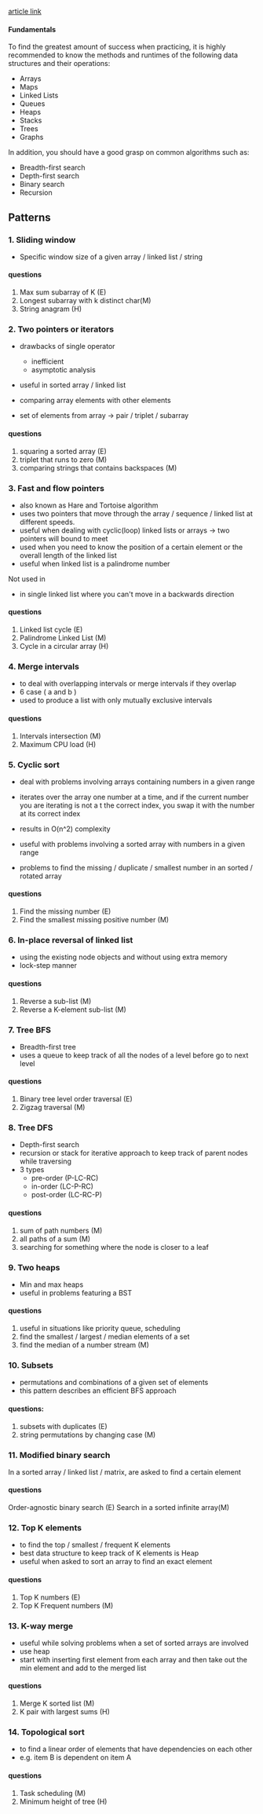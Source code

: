 
[article link](https://hackernoon.com/14-patterns-to-ace-any-coding-interview-question-c5bb3357f6ed)


#### Fundamentals
To find the greatest amount of success when practicing, it is highly recommended to know the methods and runtimes of the following data structures and their operations:

- Arrays
- Maps
- Linked Lists
- Queues
- Heaps
- Stacks
- Trees
- Graphs

In addition, you should have a good grasp on common algorithms such as:

- Breadth-first search
- Depth-first search
- Binary search
- Recursion



## Patterns
### 1. Sliding window
- Specific window size of a given array / linked list / string
#### questions
1. Max sum subarray of K (E)
2. Longest subarray with k distinct char(M)
3. String anagram (H)

### 2. Two pointers or iterators
- drawbacks of single operator
	- inefficient
	- asymptotic analysis

- useful in sorted array / linked list
- comparing array elements with other elements
- set of elements from array -> pair / triplet / subarray
#### questions
1. squaring a sorted array (E)
2. triplet that runs to zero (M)
3. comparing strings that contains backspaces (M)

### 3. Fast and flow pointers
- also known as Hare and Tortoise algorithm
- uses two pointers that move through the array / sequence / linked list at different speeds.
- useful when dealing with cyclic(loop) linked lists or arrays -> two pointers will bound to meet
- used when you need to know the position of a certain element or the overall length of the linked list
- useful when linked list is a palindrome number

Not used in 
- in single linked list where you can't move in a backwards direction
#### questions
1. Linked list cycle (E)
2. Palindrome Linked List (M)
3. Cycle in a circular array (H)

### 4. Merge intervals
- to deal with overlapping intervals or merge intervals if they overlap
- 6 case ( a and b )
- used to produce a list with only mutually exclusive intervals
#### questions
1. Intervals intersection (M)
2. Maximum CPU load (H)

### 5. Cyclic sort
- deal with problems involving arrays containing numbers in a given range
- iterates over the array one number at a time, and if the current number you are iterating is not a t the correct index, you swap it with the number at its correct index
- results in O(n^2) complexity

- useful with problems involving a sorted array with numbers in a given range
- problems to find the missing / duplicate / smallest number in an sorted  / rotated array
#### questions
1. Find the missing number (E)
2. Find the smallest missing positive number (M)

### 6. In-place reversal of linked list

- using the existing node objects and without using extra memory
- lock-step manner
#### questions
1. Reverse a sub-list (M)
2. Reverse a K-element sub-list (M)

### 7. Tree BFS
- Breadth-first tree
- uses a queue to keep track of all the nodes of a level before go to next level
#### questions
1. Binary tree level order traversal (E)
2. Zigzag traversal (M)

### 8. Tree DFS
- Depth-first search
- recursion or stack for iterative approach to keep track of parent nodes while traversing
- 3 types
	- pre-order (P-LC-RC)
	- in-order (LC-P-RC)
	- post-order (LC-RC-P)
#### questions
1. sum of path numbers (M)
2. all paths of a sum (M)
3. searching for something where the node is closer to a leaf

### 9. Two heaps
- Min and max heaps
- useful in problems featuring a BST
#### questions
1. useful in situations like priority queue, scheduling
2. find the smallest / largest / median elements of a set
3. find the median of a number stream (M)

### 10. Subsets
- permutations and combinations of a given set of elements
- this pattern describes an efficient BFS approach
#### questions:
1. subsets with duplicates (E)
2. string permutations by changing case (M)

### 11. Modified binary search
In a sorted array / linked list / matrix, are asked to find a certain element

#### questions
Order-agnostic binary search (E)
Search in a sorted infinite array(M)

### 12. Top K elements
- to find the top / smallest / frequent K elements
- best data structure to keep track of K elements is Heap
- useful when asked to sort an array to find an exact element

#### questions
1. Top K numbers (E)
2. Top K Frequent numbers (M)


### 13. K-way merge
- useful while solving problems when a set of sorted arrays are involved
- use heap
- start with inserting first element from each array and then take out the min element and add to the merged list
#### questions
1. Merge K sorted list (M)
2. K pair with largest sums (H)

### 14. Topological sort
- to find a linear order of elements that have dependencies on each other
- e.g. item B is dependent on item A
#### questions
1. Task scheduling (M)
2. Minimum height of tree (H)
